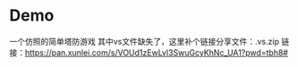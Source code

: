 # Demo
一个仿照的简单塔防游戏
其中vs文件缺失了，这里补个链接分享文件：.vs.zip
链接：https://pan.xunlei.com/s/VOUd1zEwLvl3SwuGcyKhNc_UA1?pwd=tbh8#
